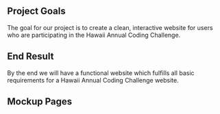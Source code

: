 ## Project Goals ##

The goal for our project is to create a clean, interactive website for users who are participating in the Hawaii Annual Coding Challenge.

## End Result ##

By the end we will have a functional website which fulfills all basic requirements for a Hawaii Annual Coding Challenge website.

## Mockup Pages ##
